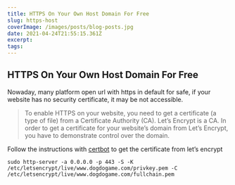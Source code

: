 ```yaml
---
title: HTTPS On Your Own Host Domain For Free
slug: https-host
coverImage: /images/posts/blog-posts.jpg
date: 2021-04-24T21:55:15.361Z
excerpt:
tags:
---
```

## HTTPS On Your Own Host Domain For Free


Nowaday, many platform open url with https in default for safe, if your website has no security certificate, it may be not  accessible.

>To enable HTTPS on your website, you need to get a certificate (a type of file) from a Certificate Authority (CA). Let’s Encrypt is a CA. In order to get a certificate for your website’s domain from Let’s Encrypt, you have to demonstrate control over the domain.

Follow the instructions with [certbot](https://certbot.eff.org/instructions) to get the certificate from  let’s encrypt

```
sudo http-server -a 0.0.0.0 -p 443 -S -K /etc/letsencrypt/live/www.dogdogame.com/privkey.pem -C /etc/letsencrypt/live/www.dogdogame.com/fullchain.pem
```